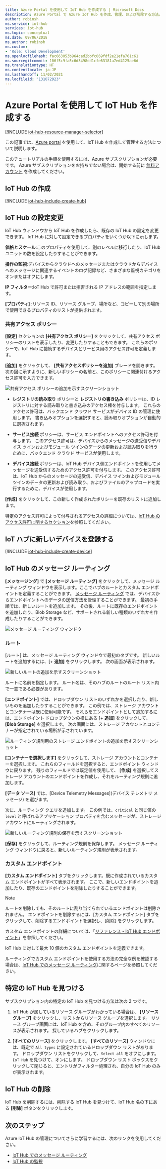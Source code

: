 ```yaml
---
title: Azure Portal を使用して IoT Hub を作成する | Microsoft Docs
description: Azure Portal で Azure IoT Hub を作成、管理、および削除する方法。 価格レベル、スケーリング、セキュリティ、およびメッセージングの構成に関する情報が含まれています。
author: robinsh
ms.service: iot-hub
services: iot-hub
ms.topic: conceptual
ms.date: 09/06/2018
ms.author: robinsh
ms.custom:
- 'Role: Cloud Development'
ms.openlocfilehash: fac663053b964cad2bbfc069fdf2e21efa761c61
ms.sourcegitcommit: 106f5c9fa5c6d3498dd1cfe63181a7ed4125ae6d
ms.translationtype: HT
ms.contentlocale: ja-JP
ms.lasthandoff: 11/02/2021
ms.locfileid: "131072923"
---
```

# <a name="create-an-iot-hub-using-the-azure-portal"></a>Azure Portal を使用して IoT Hub を作成する

[!INCLUDE [iot-hub-resource-manager-selector](../../includes/iot-hub-resource-manager-selector.md)]

この記事では、[Azure portal](https://portal.azure.com) を使用して、IoT Hub を作成して管理する方法について説明します。

このチュートリアルの手順を使用するには、Azure サブスクリプションが必要です。 Azure サブスクリプションをお持ちでない場合は、開始する前に [無料アカウント](https://azure.microsoft.com/free/?WT.mc_id=A261C142F) を作成してください。

## <a name="create-an-iot-hub"></a>IoT Hub の作成

[!INCLUDE [iot-hub-include-create-hub](../../includes/iot-hub-include-create-hub.md)]

## <a name="change-the-settings-of-the-iot-hub"></a>IoT Hub の設定変更

IoT Hub ウィンドウから IoT Hub を作成したら、既存の IoT Hub の設定を変更できます。 IoT Hub に対して設定できるプロパティをいくつか以下に示します。

**価格とスケール**:このプロパティを使用して、別のレベルに移行したり、IoT Hub ユニットの数を設定したりすることができます。 

**操作の監視**:デバイスからクラウドへのメッセージまたはクラウドからデバイスへのメッセージに関連するイベントのログ記録など、さまざまな監視カテゴリをオンまたはオフにします。

**IP フィルター**:IoT Hub で許可または拒否される IP アドレスの範囲を指定します。

**[プロパティ]** :リソース ID、リソース グループ、場所など、コピーして別の場所で使用できるプロパティのリストが提供されます。

### <a name="shared-access-policies"></a>共有アクセス ポリシー

**[設定]** セクションの **[共有アクセス ポリシー]** をクリックして、共有アクセス ポリシーのリストを表示したり、変更したりすることもできます。 これらのポリシーで、IoT Hub に接続するデバイスとサービス用のアクセス許可を定義します。 

**[追加]** をクリックして、 **[共有アクセスポリシーを追加]** ブレードを開きます。  次の図に示すように、新しいポリシーの名前と、このポリシーに関連付けるアクセス許可を入力できます。

![共有アクセス ポリシーの追加を示すスクリーンショット](./media/iot-hub-create-through-portal/iot-hub-add-shared-access-policy.png)

* **レジストリの読み取り** ポリシーと **レジストリの書き込み** ポリシーは、ID レジストリに対する読み取りと書き込みのアクセス権を付与します。 これらのアクセス許可は、バックエンド クラウド サービスがデバイス ID の管理に使用します。 書き込みオプションを選択すると、読み取りオプションが自動的に選択されます。

* **サービス接続** ポリシーは、サービス エンドポイントへのアクセス許可を付与します。 このアクセス許可は、デバイスからのメッセージの送受信やデバイス ツインおよびモジュール ツインのデータの更新および読み取りを行うために、バックエンド クラウド サービスが使用します。

* **デバイス接続** ポリシーは、IoT Hub デバイス側エンドポイントを使用してメッセージを送受信するためのアクセス許可を付与します。 このアクセス許可は、IoT Hub からのメッセージの送受信、デバイス ツインおよびモジュール ツインのデータの更新および読み取り、およびファイルのアップロードを実行するために、デバイスが使用します。

**[作成]** をクリックして、この新しく作成されたポリシーを既存のリストに追加します。

特定のアクセス許可によって付与されるアクセスの詳細については、[IoT Hub のアクセス許可に関するセクション](./iot-hub-dev-guide-sas.md#access-control-and-permissions)を参照してください。

## <a name="register-a-new-device-in-the-iot-hub"></a>IoT ハブに新しいデバイスを登録する

[!INCLUDE [iot-hub-include-create-device](../../includes/iot-hub-include-create-device.md)]

## <a name="message-routing-for-an-iot-hub"></a>IoT Hub のメッセージ ルーティング

**[メッセージング]** で **[メッセージ ルーティング]** をクリックして、メッセージ ルーティング ウィンドウを表示します。ここでハブのルートとカスタム エンドポイントを定義することができます。 [メッセージ ルーティング](iot-hub-devguide-messages-d2c.md) では、デバイスからエンドポイントへのデータの送信方法を管理することができます。 最初の手順では、新しいルートを追加します。 その後、ルートに既存のエンドポイントを追加したり、Blob Storage など、サポートされる新しい種類のいずれかを作成したりすることができます。 

![メッセージ ルーティング ウィンドウ](./media/iot-hub-create-through-portal/iot-hub-message-routing.png)

### <a name="routes"></a>ルート

[ルート] は、メッセージ ルーティング ウィンドウで最初のタブです。 新しいルートを追加するには、[+ **追加]** をクリックします。 次の画面が表示されます。 

![新しいルートの追加を示すスクリーンショット](./media/iot-hub-create-through-portal/iot-hub-add-route-storage-endpoint.png)

ルートに名前を指定します。 ルート名は、そのハブのルートのルート リスト内で一意である必要があります。 

**[エンドポイント]** では、ドロップダウン リストのいずれかを選択したり、新しいものを追加したりすることができます。 この例では、ストレージ アカウントとコンテナーは既に使用可能です。 それらをエンドポイントとして追加するには、エンドポイント ドロップダウンの横にある [+ **追加]** をクリックして、 **[Blob Storage]** を選択します。 次の画面には、ストレージ アカウントとコンテナーが指定されている場所が示されています。

![ルーティング規則用のストレージ エンドポイントの追加を示すスクリーンショット](./media/iot-hub-create-through-portal/iot-hub-routing-add-storage-endpoint.png)

**[コンテナーを選択します]** をクリックして、ストレージ アカウントとコンテナーを選択します。 これらのフィールドを選択すると、エンドポイント ウィンドウに戻ります。 残りのフィールドでは既定値を使用して、 **[作成]** を選択してストレージ アカウントのエンドポイントを作成し、それをルーティング規則に追加します。

**[データ ソース]** では、[Device Telemetry Messages]\(デバイス テレメトリ メッセージ\) を選びます。 

次に、ルーティング クエリを追加します。 この例では、`critical` と同じ値の `level` と呼ばれるアプリケーション プロパティを含むメッセージが、ストレージ アカウントにルーティングされます。

![新しいルーティング規則の保存を示すスクリーンショット](./media/iot-hub-create-through-portal/iot-hub-add-route.png)

**[保存]** をクリックして、ルーティング規則を保存します。 メッセージ ルーティング ウィンドウに戻ると、新しいルーティング規則が表示されます。

### <a name="custom-endpoints"></a>カスタム エンドポイント

**[カスタム エンドポイント]** タブをクリックします。既に作成されているカスタム エンドポイントがすべて表示されます。 ここで、新しいエンドポイントを追加したり、既存のエンドポイントを削除したりすることができます。 

> [!NOTE]
> ルートを削除しても、そのルートに割り当てられているエンドポイントは削除されません。 エンドポイントを削除するには、[カスタム エンドポイント] タブをクリックして、削除するエンドポイントを選択し、[削除] をクリックします。
>

カスタム エンドポイントの詳細については、「[リファレンス - IoT Hub エンドポイント](iot-hub-devguide-endpoints.md)」を参照してください。

IoT Hub に対して最大 10 個のカスタム エンドポイントを定義できます。 

ルーティングでカスタム エンドポイントを使用する方法の完全な例を確認する場合は、[IoT Hub でのメッセージ ルーティング](tutorial-routing.md)に関するページを参照してください。

## <a name="find-a-specific-iot-hub"></a>特定の IoT Hub を見つける

サブスクリプション内の特定の IoT Hub を見つける方法は次の 2 つです。

1. IoT Hub が属しているリソース グループがわかっている場合は、 **[リソース グループ]** をクリックし、リストからリソース グループを選択します。 リソース グループ画面には、IoT Hub を含め、そのグループ内のすべてのリソースが表示されます。 探しているハブをクリックします。

2. **[すべてのリソース]** をクリックします。 **[すべてのリソース]** ウィンドウには、既定で `All types` に設定されているドロップダウン リストがあります。 ドロップダウン リストをクリックして、`Select all` をオフにします。 `IoT Hub` を見つけて、オンにします。 ドロップダウン リスト ボックスをクリックして閉じると、エントリがフィルター処理され、自分の IoT Hub のみが表示されます。

## <a name="delete-the-iot-hub"></a>IoT Hub の削除

IoT Hub を削除するには、削除する IoT Hub を見つけて、IoT Hub 名の下にある **[削除]** ボタンをクリックします。

## <a name="next-steps"></a>次のステップ

Azure IoT Hub の管理についてさらに学習するには、次のリンクを使用してください。

* [IoT Hub でのメッセージ ルーティング](tutorial-routing.md)
* [IoT Hub の監視](monitor-iot-hub.md)
